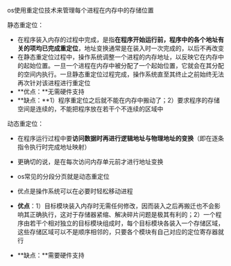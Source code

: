 os使用重定位技术来管理每个进程在内存中的存储位置



静态重定位：

- 在程序装入内存的过程中完成，是指**在程序开始运行前，程序中的各个地址有关的项均已完成重定位**，地址变换通常是在装入时一次完成的，以后不再改变
- 在静态重定位过程中，操作系统调整一个进程的内存地址，以反映它在内存中的起始位置。一旦一个进程在内存中被分配了一个起始位置，它就会在其分配的空间内执行。一旦静态重定位过程完成，操作系统直至其终止之前始终无法再次针对该进程进行重定位
- **优点：**无需硬件支持
- **缺点：**1）程序重定位之后就不能在内存中搬动了；2）要求程序的存储空间是连续的，不能把程序放在若干个不连续的区域中



动态重定位：

- 在程序运行过程中要**访问数据时再进行逻辑地址与物理地址的变换**（即在逐条指令执行时完成地址映射）
- 更确切的说，是在每次访问内存单元前才进行地址变换

- os常见的分段分页就是动态重定位
- 优点是操作系统可以在必要时轻松移动进程
- **优点**：1）目标模块装入内存时无需任何修改，因而装入之后再搬迁也不会影响其正确执行，这对于存储器紧缩、解决碎片问题是极其有利的；2）一个程序由若干个相对独立的目标模块组成时，每个目标模块各装入一个存储区域，这些存储区域可以不是顺序相邻的，只要各个模块有自己对应的定位寄存器就行
- **缺点：**需要硬件支持